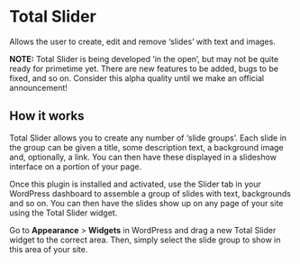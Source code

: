 Total Slider
==========

Allows the user to create, edit and remove ‘slides’ with text and images.

**NOTE:** Total Slider is being developed ‘in the open’, but may not be quite ready for primetime yet. There are new features to be added, bugs to be fixed, and so on. Consider this alpha quality until we make an official announcement!

How it works
------------

Total Slider allows you to create any number of ‘slide groups’. Each slide in the group can be given a title, some description text, a background image and, optionally, a link. You can then have these displayed in a slideshow interface on a portion of your page.

Once this plugin is installed and activated, use the Slider tab in your WordPress dashboard to assemble a group of slides with text, backgrounds and so on. You can then have the slides show up on any page of your site using the Total Slider widget.

Go to **Appearance** > **Widgets** in WordPress and drag a new Total Slider widget to the correct area. Then, simply select the slide group to show in this area of your site.

